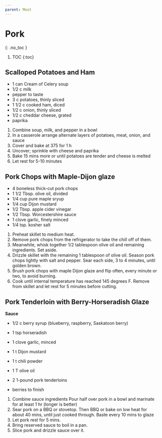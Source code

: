 ```yaml
---
parent: Meat
---
```


# Pork
{: .no_toc }

1. TOC
{:toc}

## Scalloped Potatoes and Ham

* 1 can Cream of Celery soup
* 1/2 c milk
* pepper to taste
* 3 c potatoes, thinly sliced
* 1 1/2 c cooked ham, diced
* 1/2 c onion, thinly sliced
* 1/2 c cheddar cheese, grated
* paprika

1. Combine soup, milk, and pepper in a bowl
2. In a casserole arrange alternate layers of potatoes, meat, onion, and sauce
3. Cover and bake at 375 for 1 h
4. Uncover; sprinkle with cheese and paprika
5. Bake 15 mins more or until potatoes are tender and cheese is melted
6. Let rest for 5-10 minutes


## Pork Chops with Maple-Dijon glaze

* 4 boneless thick-cut pork chops
* 1 1/2 Tbsp. olive oil, divided
* 1/4 cup pure maple sryup
* 1/4 cup Dijon mustard
* 1/2 Tbsp. apple cider vinegar
* 1/2 Tbsp. Worcestershire sauce
* 1 clove garlic, finely minced
* 1/4 tsp. kosher salt

1. Preheat skillet to medium heat. 
2. Remove pork chops from the refrigerator to take the chill off of them. 
3. Meanwhile, whisk together 1/2 tablespoon olive oil and remaining ingredients. Set aside.
4. Drizzle skillet with the remaining 1 tablespoon of olive oil. Season pork chops lightly with salt and pepper. Sear each side, 3 to 4 minutes, until golden brown. 
5. Brush pork chops with maple Dijon glaze and flip often, every minute or two, to avoid burning. 
6. Cook until internal temperature has reached 145 degrees F. Remove from skillet and let rest for 5 minutes before cutting.

## Pork Tenderloin with Berry-Horseradish Glaze

**Sauce**
* 1/2 c berry syrup (blueberry, raspberry, Saskatoon berry)
* 1 tsp horseradish
* 1 clove garlic, minced
* 1 t Dijon mustard
* 1 t chili powder
* 1 T olive oil
  
* 2 1-pound pork tenderloins
* berries to finish

1. Combine sauce ingredients Pour half over pork in a bowl and marinate for at least 1 hr (longer is better)
2. Sear pork on a BBQ or stovetop.  Then BBQ or bake on low heat for about 40 mins, until just cooked through.  Baste every 10 mins to glaze
4. Let pork rest for 5 mins.
1. Bring reserved sauce to boil in a pan.
1. Slice pork and drizzle sauce over it.
